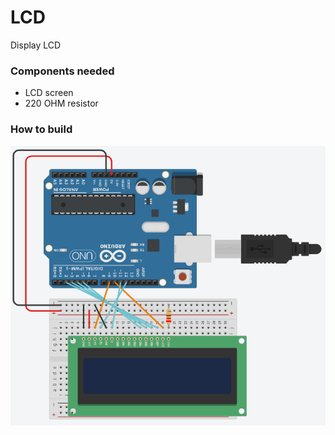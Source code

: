 # LCD
Display LCD

### Components needed 
* LCD screen
* 220 OHM resistor

### How to build
![setUp Pic](https://github.com/dominikS007/Arduino/blob/workingBranch/LCD/img.PNG)
